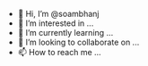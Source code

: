 - 👋 Hi, I’m @soambhanj
- 👀 I’m interested in ...
- 🌱 I’m currently learning ...
- 💞️ I’m looking to collaborate on ...
- 📫 How to reach me ...

<!---
soambhanj/soambhanj is a ✨ special ✨ repository because its `README.md` (this file) appears on your GitHub profile.
You can click the Preview link to take a look at your changes.
--->
